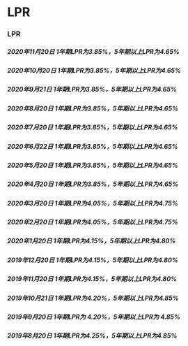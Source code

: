 # LPR

### LPR

##### 2020年11月20日  1年期LPR为3.85%，5年期以上LPR为4.65%

##### 2020年10月20日  1年期LPR为3.85%，5年期以上LPR为4.65%

##### 2020年9月21日  1年期LPR为3.85%，5年期以上LPR为4.65%

##### 2020年8月20日  1年期LPR为3.85%，5年期以上LPR为4.65%

##### 2020年7月20日  1年期LPR为3.85%，5年期以上LPR为4.65%

##### 2020年6月22日  1年期LPR为3.85%，5年期以上LPR为4.65%

##### 2020年5月20日  1年期LPR为3.85%，5年期以上LPR为4.65%

##### 2020年4月20日  1年期LPR为3.85%，5年期以上LPR为4.65%

##### 2020年3月20日  1年期LPR为4.05%，5年期以上LPR为4.75%

##### 2020年2月20日  1年期LPR为4.05%，5年期以上LPR为4.75%

##### 2020年1月20日  1年期LPR为4.15%，5年期以上LPR为4.80%

##### 2019年12月20日  1年期LPR为4.15%，5年期以上LPR为4.80%

##### 2019年11月20日  1年期LPR为4.15%，5年期以上LPR为4.80%

##### 2019年10月21日  1年期LPR为4.20%，5年期以上LPR为4.85%

##### 2019年9月20日  1年期LPR为 4.20%，5年期以上LPR为 4.85%

##### 2019年8月20日  1年期LPR为4.25%，5年期以上LPR为4.85%
